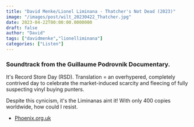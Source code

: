 ```yaml
---
title: "David Menke/Lionel Liminana - Thatcher's Not Dead (2023)"
image: "/images/post/wilt_20230422_Thatcher.jpg"
date: 2023-04-22T00:00:00.0000000
draft: false
author: "David"
tags: ["davidmenke","lionelliminana"]
categories: ["Listen"]
---
```

### Soundtrack from the Guillaume Podrovnik Documentary.

 It's Record Store Day (RSD). Translation = an overhypered, completely contrived day to celebrate the market-induced scarcity and fleecing of fully suspecting vinyl buying punters.

 Despite this cynicism, it's the Liminanas aint it! With only 400 copies worldwide, how could I resist.

-  [Phoenix.org.uk](https://www.phoenix.org.uk/whats-on/programme/international-premiere/)